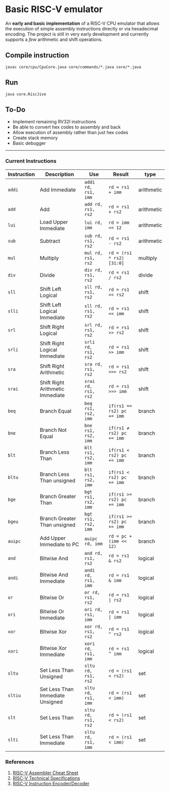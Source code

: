 # Basic RISC-V emulator



An **early and basic implementation** of a RISC-V CPU emulator that allows the execution of simple assembly instructions directly or via hexadecimal encoding. The project is still in very early development and currently supports a *few* arithmetic and shift operations.


## Compile instruction
```
javac core/cpu/CpuCore.java core/commands/*.java core/*.java
```

## Run
```
java core.RiscJive
```

## To-Do
- Implement remaining RV32I instructions
- Be able to convert hex codes to assembly and back
- Allow execution of assembly rather than just hex codes
- Create stack memory
- Basic debugger

---

### Current Instructions


| Instruction | Description                   | Use                | Result                        | type      |
|-------------|-------------------------------|--------------------|-------------------------------|-------------|
| `addi`      | Add Immediate                 | `addi rd, rs1, imm`| `rd = rs1 + imm`              | arithmetic  |
| `add`      | Add                 | `add rd, rs1, rs2`| `rd = rs1 + rs2`              | arithmetic  |
| `lui`      | 	Load Upper Immediate              | `lui rd, imm`| `rd = imm << 12`              | arithmetic  |
| `sub`      | 	Subtract                 | `sub rd, rs1, rs2`| `rd = rs1 - rs2`              | arithmetic  |
| `mul`      | 	Multiply                 | `mul rd, rs1, rs2`| `rd = (rs1 * rs2)[31:0]`              | multiply  |
| `div`      | 	Divide                 | `div rd, rs1, rs2`| `rd = rs1 / rs2`              | divide  |
| `sll`      | Shift Left Logical                | `sll rd, rs1, rs2`| `rd = rs1 << rs2`              | shift  |
| `slli`      | Shift Left Logical Immediate               | `sll rd, rs1, rs2`| `rd = rs1 << imm`              | shift  |
| `srl`      | Shift Right Logical                | `srl rd, rs1, rs2`| `rd = rs1 >> rs2`              | shift  |
| `srli`      | Shift Right Logical Immediate                | `srli rd, rs1, rs2`| `rd = rs1 >> imm`              | shift  |
| `sra`      | Shift Right Arithmetic                 | `sra rd, rs1, rs2`| `rd = rs1 >>> rs2`              | shift  |
| `srai`      | Shift Right Arithmetic  Immediate                | `srai rd, rs1, rs2`| `rd = rs1 >>> imm`              | shift  |
| `beq`      | Branch Equal                | `beq rs1, rs2, imm`| `if(rs1 == rs2) pc += imm`              | branch  |
| `bne`      | Branch Not Equal                | `bne rs1, rs2, imm`| `if(rs1 ≠ rs2) pc += imm`              | branch  |
| `blt`      | Branch Less Than              | `blt rs1, rs2, imm`| `if(rs1 < rs2) pc += imm`              | branch  | 
| `bltu`      | Branch Less Than unsigned            | `blt rs1, rs2, imm`| `if(rs1 < rs2) pc += imm`              | branch  | 
| `bge`      | Branch Greater Than              | `bgt rs1, rs2, imm`| `if(rs1 >= rs2) pc += imm`              | branch  | 
| `bgeu`      | Branch Greater Than unsigned             | `bgt rs1, rs2, imm`| `if(rs1 >= rs2) pc += imm`              | branch  | 
| `auipc`      | Add Upper Immediate to PC             | `auipc rd, imm`| `rd = pc + (imm << 12)`              | branch  | 
| `and`      | Bitwise And                | `and rd, rs1, rs2`| `rd = rs1 & rs2`              | logical  |
| `andi`      | Bitwise And Immediate                | `andi rd, rs1, imm`| `rd = rs1 & imm`              | logical  |
| `or`      | Bitwise Or                | `or rd, rs1, rs2`| `rd = rs1 \| rs2`              | logical  |
| `ori`      | Bitwise Or Immediate                | `ori rd, rs1, imm`| `rd = rs1 \| imm`              | logical  |
| `xor`      | Bitwise Xor                | `xor rd, rs1, rs2`| `rd = rs1 ^ rs2`              | logical  |
| `xori`      | Bitwise Xor Immediate                | `xori rd, rs1, imm`| `rd = rs1 ^ imm`              | logical  |
| `sltu`      | Set Less Than Unsigned        | `sltu rd, rs1, rs2`| `rd = (rs1 < rs2)`              | set  |
| `sltiu`      | Set Less Than Immediate Unsigned        | `sltu rd, rs1, imm`| `rd = (rs1 < imm)`              | set  |
| `slt`      | Set Less Than        | `sltu rd, rs1, rs2`| `rd = (rs1 < rs2)`              | set  |
| `slti`      | Set Less Than Immediate        | `sltu rd, rs1, imm`| `rd = (rs1 < imm)`              | set  |


### References
1. [RISC-V Assembler Cheat Sheet](https://projectf.io)  
2. [RISC-V Technical Specifications](https://riscv.org/technical/specifications/)
3. [RISC-V Instruction Encoder/Decoder](https://luplab.gitlab.io/rvcodecjs/)
